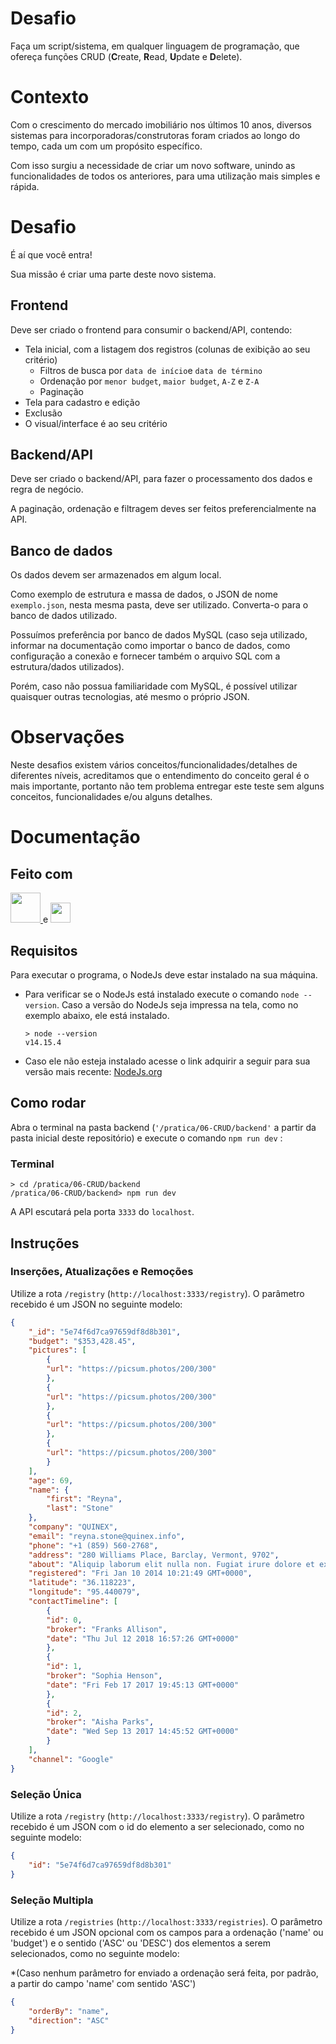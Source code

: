 # Desafio

Faça um script/sistema, em qualquer linguagem de programação, que ofereça funções CRUD (**C**reate, **R**ead, **U**pdate e **D**elete).

# Contexto

Com o crescimento do mercado imobiliário nos últimos 10 anos, diversos sistemas para incorporadoras/construtoras foram criados ao longo do tempo, cada um com um propósito específico.

Com isso surgiu a necessidade de criar um novo software, unindo as funcionalidades de todos os anteriores, para uma utilização mais simples e rápida.

# Desafio

É aí que você entra!

Sua missão é criar uma parte deste novo sistema.

## Frontend

Deve ser criado o frontend para consumir o backend/API, contendo:

 - Tela inicial, com a listagem dos registros (colunas de exibição ao seu critério)
   - Filtros de busca por `data de início`e `data de término`
   - Ordenação por `menor budget`, `maior budget`, `A-Z` e `Z-A`
   - Paginação
 - Tela para cadastro e edição
 - Exclusão
 - O visual/interface é ao seu critério

## Backend/API

Deve ser criado o backend/API, para fazer o processamento dos dados e regra de negócio.

A paginação, ordenação e filtragem deves ser feitos preferencialmente na API.

## Banco de dados

Os dados devem ser armazenados em algum local.

Como exemplo de estrutura e massa de dados, o JSON de nome `exemplo.json`, nesta mesma pasta, deve ser utilizado. Converta-o para o banco de dados utilizado.

Possuímos preferência por banco de dados MySQL (caso seja utilizado, informar na documentação como importar o banco de dados, como configuração a conexão e fornecer também o arquivo SQL com a estrutura/dados utilizados).

Porém, caso não possua familiaridade com MySQL, é possível utilizar quaisquer outras tecnologias, até mesmo o próprio JSON.

# Observações

Neste desafios existem vários conceitos/funcionalidades/detalhes de diferentes níveis, acreditamos que o entendimento do conceito geral é o mais importante, portanto não tem problema entregar este teste sem alguns conceitos, funcionalidades e/ou alguns detalhes.

# Documentação

## Feito com

<a href="https://nodejs.org/">
	<img src="https://nodejs.org//static/images/logo.svg" height=48></img>
</a>
e
<a href="https://www.typescriptlang.org/">
	<img src="https://www.typescriptlang.org/favicon-32x32.png?v=8944a05a8b601855de116c8a56d3b3ae" height=32></img>
</a>

## Requisitos

Para executar o programa, o NodeJs deve estar instalado na sua máquina.

- Para verificar se o NodeJs está instalado execute o comando `node --version`. Caso a versão do NodeJs seja impressa na tela, como no exemplo abaixo, ele está instalado.
    ```
    > node --version
    v14.15.4
    ```

- Caso ele não esteja instalado acesse o link adquirir a seguir para sua versão mais recente:
[NodeJs.org](https://nodejs.org/en/)

## Como rodar

Abra o terminal na pasta backend (`'/pratica/06-CRUD/backend'` a partir da pasta inicial deste repositório) e execute o comando `npm run dev` :

### Terminal
```
> cd /pratica/06-CRUD/backend
/pratica/06-CRUD/backend> npm run dev
```

A API escutará pela porta `3333` do `localhost`.

## Instruções

### Inserções, Atualizações e Remoções

Utilize a rota `/registry` (`http://localhost:3333/registry`). O parâmetro recebido é um JSON no seguinte modelo:

```JSON
{
	"_id": "5e74f6d7ca97659df8d8b301",
	"budget": "$353,428.45",
	"pictures": [
		{
		"url": "https://picsum.photos/200/300"
		},
		{
		"url": "https://picsum.photos/200/300"
		},
		{
		"url": "https://picsum.photos/200/300"
		},
		{
		"url": "https://picsum.photos/200/300"
		}
	],
	"age": 69,
	"name": {
		"first": "Reyna",
		"last": "Stone"
	},
	"company": "QUINEX",
	"email": "reyna.stone@quinex.info",
	"phone": "+1 (859) 560-2768",
	"address": "280 Williams Place, Barclay, Vermont, 9702",
	"about": "Aliquip laborum elit nulla non. Fugiat irure dolore et ex sit veniam velit minim aliquip ex nostrud nisi irure. Dolore incididunt qui duis aliquip.",
	"registered": "Fri Jan 10 2014 10:21:49 GMT+0000",
	"latitude": "36.118223",
	"longitude": "95.440079",
	"contactTimeline": [
		{
		"id": 0,
		"broker": "Franks Allison",
		"date": "Thu Jul 12 2018 16:57:26 GMT+0000"
		},
		{
		"id": 1,
		"broker": "Sophia Henson",
		"date": "Fri Feb 17 2017 19:45:13 GMT+0000"
		},
		{
		"id": 2,
		"broker": "Aisha Parks",
		"date": "Wed Sep 13 2017 14:45:52 GMT+0000"
		}
	],
	"channel": "Google"
}
```

### Seleção Única

Utilize a rota `/registry` (`http://localhost:3333/registry`). O parâmetro recebido é um JSON com o id do elemento a ser selecionado, como no seguinte modelo:

```JSON
{
	"id": "5e74f6d7ca97659df8d8b301"
}
```

### Seleção Multipla

Utilize a rota `/registries` (`http://localhost:3333/registries`). O parâmetro recebido é um JSON opcional com os campos para a ordenação ('name' ou 'budget') e o sentido ('ASC' ou 'DESC') dos elementos a serem selecionados, como no seguinte modelo: 

*(Caso nenhum parâmetro for enviado a ordenação será feita, por padrão, a partir do campo 'name' com sentido 'ASC')

```JSON
{
	"orderBy": "name",
	"direction": "ASC"
}
```

